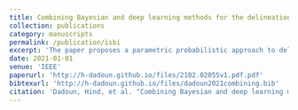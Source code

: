 ```yaml
---
title: Combining Bayesian and deep learning methods for the delineation of the fan in ultrasound images"
collection: publications
category: manuscripts
permalink: /publication/isbi
excerpt: 'The paper proposes a parametric probabilistic approach to delineate the ultrasound area automatically.'
date: 2021-01-01
venue: 'IEEE'
paperurl: 'http://h-dadoun.github.io/files/2102.02055v1.pdf.pdf'
bibtexurl: 'http://h-dadoun.github.io/files/dadoun2021combining.bib'
citation: 'Dadoun, Hind, et al. "Combining Bayesian and deep learning methods for the delineation of the fan in ultrasound images." 2021 IEEE 18th International Symposium on Biomedical Imaging (ISBI). IEEE, 2021'
---
```

